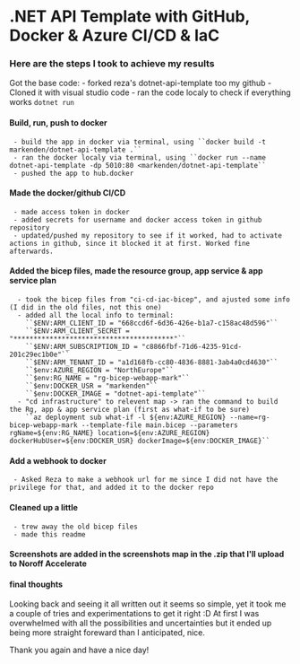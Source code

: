 # .NET API Template with GitHub, Docker & Azure CI/CD & IaC

### Here are the steps I took to achieve my results
Got the base code:
     - forked reza's dotnet-api-template too my github
     - Cloned it with visual studio code
     - ran the code localy to check if everything works ``dotnet run``

#### Build, run, push to docker
     - build the app in docker via terminal, using ``docker build -t markenden/dotnet-api-template .``
     - ran the docker localy via terminal, using ``docker run --name dotnet-api-template -dp 5010:80 <markenden/dotnet-api-template``
     - pushed the app to hub.docker

#### Made the docker/github CI/CD
     - made access token in docker
     - added secrets for username and docker access token in github repository
     - updated/pushed my repository to see if it worked, had to activate actions in github, since it blocked it at first. Worked fine afterwards.

#### Added the bicep files, made the resource group, app service & app service plan
      - took the bicep files from "ci-cd-iac-bicep", and ajusted some info (I did in the old files, not this one)
      - added all the local info to terminal:
        ``$ENV:ARM_CLIENT_ID = "668ccd6f-6d36-426e-b1a7-c158ac48d596"``
        ``$ENV:ARM_CLIENT_SECRET = "****************************************"``
        ``$ENV:ARM_SUBSCRIPTION_ID = "c8866fbf-71d6-4235-91cd-201c29ec1b0e"``
        ``$ENV:ARM_TENANT_ID = "a1d168fb-cc80-4836-8881-3ab4a0cd4630"``
        ``$env:AZURE_REGION = "NorthEurope"``
        ``$env:RG_NAME = "rg-bicep-webapp-mark"``
        ``$env:DOCKER_USR = "markenden"``
        ``$env:DOCKER_IMAGE = "dotnet-api-template"``
      - "cd infrastructure" to relevent map -> ran the command to build the Rg, app & app service plan (first as what-if to be sure)
        ``az deployment sub what-if -l ${env:AZURE_REGION} --name=rg-bicep-webapp-mark --template-file main.bicep --parameters rgName=${env:RG_NAME} location=${env:AZURE_REGION} dockerHubUser=${env:DOCKER_USR} dockerImage=${env:DOCKER_IMAGE}``

#### Add a webhook to docker
     - Asked Reza to make a webhook url for me since I did not have the privilege for that, and added it to the docker repo

#### Cleaned up a little
     - trew away the old bicep files
     - made this readme

#### Screenshots are added in the screenshots map in the .zip that I'll upload to Noroff Accelerate

#### final thoughts
Looking back and seeing it all written out it seems so simple, yet it took me a couple of tries and experimentations to get it right :D
At first I was overwhelmed with all the possibilities and uncertainties but it ended up being more straight foreward than I anticipated, nice.

Thank you again and have a nice day!